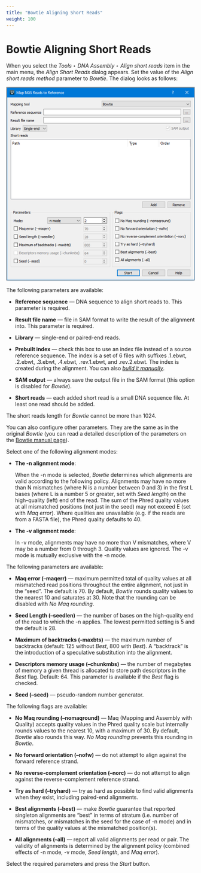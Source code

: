 ```yaml
---
title: "Bowtie Aligning Short Reads"
weight: 100
---
```


# Bowtie Aligning Short Reads

When you select the _Tools ‣ DNA Assembly ‣ Align short reads_ item in the main menu, the _Align Short Reads_ dialog appears. Set the value of the _Align short reads method_ parameter to _Bowtie_. The dialog looks as follows:

![](/images/65930853/107020295.png)

The following parameters are available:

- **Reference sequence** — DNA sequence to align short reads to. This parameter is required.
  
- **Result file name** — file in SAM format to write the result of the alignment into. This parameter is required.
  
- **Library** — single-end or paired-end reads.
  
- **Prebuilt index** — check this box to use an index file instead of a source reference sequence. The index is a set of 6 files with suffixes .1.ebwt, .2.ebwt, .3.ebwt, .4.ebwt, .rev.1.ebwt, and .rev.2.ebwt. The index is created during the alignment. You can also [_build it manually_](http://ugene.unipro.ru/documentation/manual/plugins/bowtie/build_index.html#bowtie-build-index).
  
- **SAM output** — always save the output file in the SAM format (this option is disabled for _Bowtie_).
  
- **Short reads** — each added short read is a small DNA sequence file. At least one read should be added.

The short reads length for _Bowtie_ cannot be more than 1024.

You can also configure other parameters. They are the same as in the original _Bowtie_ (you can read a detailed description of the parameters on the [Bowtie manual page](http://bowtie-bio.sourceforge.net/manual.shtml)).

Select one of the following alignment modes:

- **The \-n alignment mode**:

  When the \-n mode is selected, _Bowtie_ determines which alignments are valid according to the following policy. Alignments may have no more than N mismatches (where N is a number between 0 and 3) in the first L bases (where L is a number 5 or greater, set with _Seed length_) on the high-quality (left) end of the read. The sum of the Phred quality values at all mismatched positions (not just in the seed) may not exceed E (set with _Maq error_). Where qualities are unavailable (e.g. if the reads are from a FASTA file), the Phred quality defaults to 40.

- **The \-v alignment mode**:

  In \-v mode, alignments may have no more than V mismatches, where V may be a number from 0 through 3. Quality values are ignored. The \-v mode is mutually exclusive with the \-n mode.

The following parameters are available:

- **Maq error (–maqerr)** — maximum permitted total of quality values at all mismatched read positions throughout the entire alignment, not just in the “seed”. The default is 70. By default, _Bowtie_ rounds quality values to the nearest 10 and saturates at 30. Note that the rounding can be disabled with _No Maq rounding_.

- **Seed Length (–seedlen)** — the number of bases on the high-quality end of the read to which the \-n applies. The lowest permitted setting is 5 and the default is 28.

- **Maximum of backtracks (-maxbts)** — the maximum number of backtracks (default: 125 without _Best_, 800 with _Best_). A “backtrack” is the introduction of a speculative substitution into the alignment.

- **Descriptors memory usage (–chunkmbs)** — the number of megabytes of memory a given thread is allocated to store path descriptors in the _Best_ flag. Default: 64. This parameter is available if the _Best_ flag is checked.

- **Seed (–seed)** — pseudo-random number generator.

The following flags are available:

- **No Maq rounding (–nomaqround)** — Maq (Mapping and Assembly with Quality) accepts quality values in the Phred quality scale but internally rounds values to the nearest 10, with a maximum of 30. By default, _Bowtie_ also rounds this way. _No Maq rounding_ prevents this rounding in _Bowtie_.

- **No forward orientation (–nofw)** — do not attempt to align against the forward reference strand.

- **No reverse-complement orientation (–norc)** — do not attempt to align against the reverse-complement reference strand.

- **Try as hard (–tryhard)** — try as hard as possible to find valid alignments when they exist, including paired-end alignments.

- **Best alignments (–best)** — make _Bowtie_ guarantee that reported singleton alignments are “best” in terms of stratum (i.e. number of mismatches, or mismatches in the seed for the case of \-n mode) and in terms of the quality values at the mismatched position(s).

- **All alignments (–all)** — report all valid alignments per read or pair. The validity of alignments is determined by the alignment policy (combined effects of \-n mode, \-v mode, _Seed length_, and _Maq error_).

Select the required parameters and press the _Start_ button.
